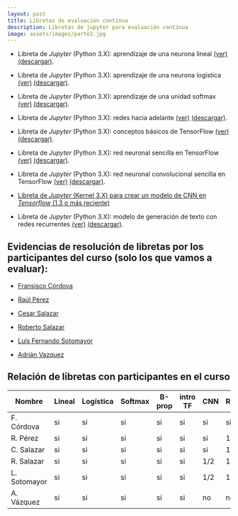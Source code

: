 ```yaml
---
layout: post
title: Libretas de evaluación continua
description: Libretas de jupyter para evaluación contínua
image: assets/images/parte2.jpg
---
```


- Libreta de *Jupyter* (Python 3.X): aprendizaje de una neurona lineal
  [(ver)](https://github.com/curso-redes-neuronales-unison/Material/blob/master/libretas/neurona_lineal.ipynb)
  [(descargar)](https://github.com/curso-redes-neuronales-unison/Material/raw/master/libretas/neurona_lineal.zip).

- Libreta de *Jupyter* (Python 3.X): aprendizaje de una neurona
  logística
  [(ver)](https://github.com/curso-redes-neuronales-unison/Material/blob/master/libretas/neurona_logistica.ipynb)
  [(descargar)](https://github.com/curso-redes-neuronales-unison/Material/raw/master/libretas/neurona_logistica.zip).

- Libreta de *Jupyter* (Python 3.X): aprendizaje de una unidad softmax
  [(ver)](https://github.com/curso-redes-neuronales-unison/Material/blob/master/libretas/unidad_softmax.ipynb)
  [(descargar)](https://github.com/curso-redes-neuronales-unison/Material/raw/master/libretas/unidad_softmax.zip).

- Libreta de *Jupyter* (Python 3.X): redes hacia adelante
  [(ver)](https://github.com/curso-redes-neuronales-unison/Material/blob/master/libretas/redes_neuronal_hacia_adelante.ipynb)
  [(descargar)](https://github.com/curso-redes-neuronales-unison/Material/raw/master/libretas/redes_neuronal_hacia_adelante.zip).

- Libreta de *Jupyter* (Python 3.X): conceptos básicos de TensorFlow
  [(ver)](https://github.com/curso-redes-neuronales-unison/Material/blob/master/libretas/intro_tensorflow.ipynb)
  [(descargar)](https://github.com/curso-redes-neuronales-unison/Material/raw/master/libretas/intro_tensorflow.zip).

- Libreta de *Jupyter* (Python 3.X): red neuronal sencilla en
  TensorFlow
  [(ver)](https://github.com/curso-redes-neuronales-unison/Material/blob/master/libretas/tensorflow_red_simple.ipynb)
  [(descargar)](https://github.com/curso-redes-neuronales-unison/Material/raw/master/libretas/tensorflow_red_simple.zip).

- Libreta de *Jupyter* (Python 3.X): red neuronal convolucional sencilla en
  TensorFlow
  [(ver)](https://github.com/curso-redes-neuronales-unison/Material/blob/master/libretas/tensorflow_red_simple-cnn.ipynb)
  [(descargar)](https://github.com/curso-redes-neuronales-unison/Material/raw/master/libretas/tensorflow_red_simple_cnn.zip).


- [Libreta de *Jupyter* (Kernel 3.X) para crear un modelo de CNN en *Tensorflow* (1.3 o más reciente)](https://github.com/curso-redes-neuronales-unison/Material/blob/master/libretas/red_convolucional_simple.ipynb)


- Libreta de *Jupyter* (Python 3.X): modelo de generación de texto con redes recurrentes
  [(ver)](https://github.com/curso-redes-neuronales-unison/Material/blob/master/libretas/redes_recurrentes.ipynb)
  [(descargar)](https://github.com/curso-redes-neuronales-unison/Material/raw/master/libretas/redes_recurrentes.ipynb).



## Evidencias de resolución de libretas por los participantes del curso (solo los que vamos a evaluar):

- [Fransisco Córdova](https://github.com/Franko1307/redes-neuronales-unison)

- [Raúl Pérez](https://github.com/raulperod/redes-neuronales)

- [Cesar Salazar](https://github.com/cesern/redes-neuronales/)

- [Roberto Salazar](https://github.com/robertosalazare/redesneuronales_libretas)

- [Luís Fernando Sotomayor](https://bitbucket.org/sanlf/)

- [Adrián Vazquez](https://github.com/adrianEVI/neural-network/tree/master/notebook)

## Relación de libretas con participantes en el curso

| Nombre       | Lineal | Logística | Softmax | B-prop | intro TF | CNN | RNN   | RL    |
|--------------|--------|-----------|---------|--------|----------|---- | ----  | ----- |
| F. Córdova   |  si    |    si     |    si   |   si   |   si     |  si |  si   |  no   |
| R. Pérez     |  si    |    si     |    si   |   si   |   si     |  si |  1/2  |  no   |
| C. Salazar   |  si    |    si     |    si   |   si   |   si     |  si |  1/2  |  no   |
| R. Salazar   |  si    |    si     |    si   |   si   |   si     | 1/2 |  1/2  |  si   |
| L. Sotomayor |  si    |    si     |    si   |   si   |   si     | 1/2 |  1/2  |  no   |
| A. Vázquez   |  si    |    si     |    si   |   si   |   si     |  no |  no   |  no   |
